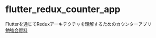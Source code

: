 # flutter_redux_counter_app

Flutterを通じてReduxアーキテクチャを理解するためのカウンターアプリ<br>
[勉強会資料](https://docs.google.com/presentation/d/1YrzBfEP4bMhJ1eznh4eqP-Bl0fXvcYYsV4ygV_qXy3Q/edit#slide=id.g250debfd56f_0_987)
